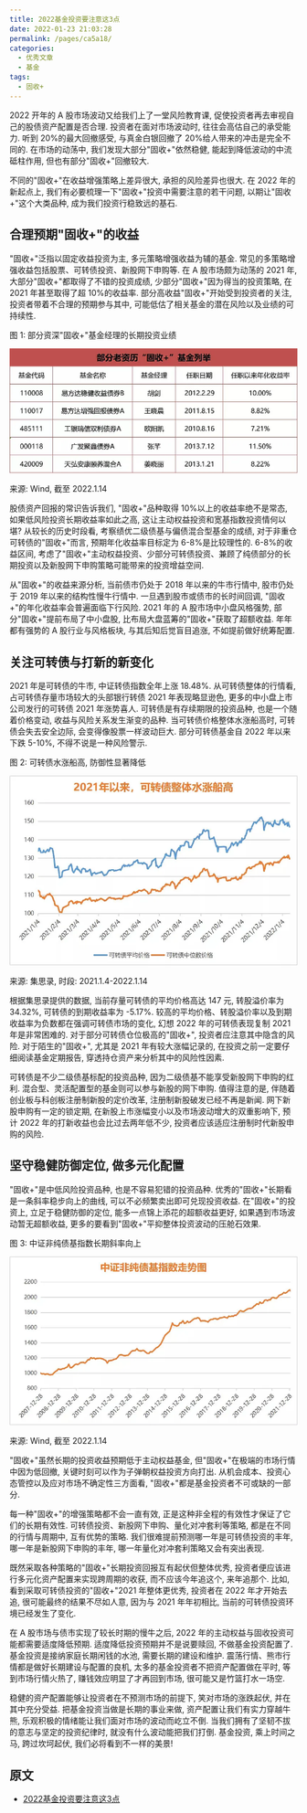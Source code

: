 ```yaml
---
title: 2022基金投资要注意这3点
date: 2022-01-23 21:03:28
permalink: /pages/ca5a18/
categories:
  - 优秀文章
  - 基金
tags:
  - 固收+
---
```


2022 开年的 A 股市场波动又给我们上了一堂风险教育课, 促使投资者再去审视自己的股债资产配置是否合理. 投资者在面对市场波动时, 往往会高估自己的承受能力. 听到 20%的最大回撤感受, 与真金白银回撤了 20%给人带来的冲击是完全不同的. 在市场的动荡中, 我们发现大部分"固收+"依然稳健, 能起到降低波动的中流砥柱作用, 但也有部分"固收+"回撤较大.

不同的"固收+"在收益增强策略上差异很大, 承担的风险差异也很大. 在 2022 年的新起点上, 我们有必要梳理一下"固收+"投资中需要注意的若干问题, 以期让"固收+"这个大类品种, 成为我们投资行稳致远的基石.

## 合理预期"固收+"的收益

"固收+"泛指以固定收益投资为主, 多元策略增强收益为辅的基金. 常见的多策略增强收益包括股票、可转债投资、新股网下申购等. 在 A 股市场颇为动荡的 2021 年, 大部分"固收+"都取得了不错的投资成绩, 少部分"固收+"因为得当的投资策略, 在 2021 年甚至取得了超 10%的收益率. 部分高收益"固收+"开始受到投资者的关注, 投资者带着不合理的预期参与其中, 可能低估了相关基金的潜在风险以及业绩的可持续性.

图 1: 部分资深"固收+"基金经理的长期投资业绩

![](../../.vuepress/public/img/article/250.jpg)

来源: Wind, 截至 2022.1.14

股债资产回报的常识告诉我们, "固收+"品种取得 10%以上的收益率绝不是常态, 如果低风险投资长期收益率如此之高, 这让主动权益投资和宽基指数投资情何以堪? 从较长的历史时段看, 考察绩优二级债基与偏债混合型基金的成绩, 对于非重仓可转债的"固收+"而言, 预期年化收益率目标定为 6-8%是比较理性的. 6-8%的收益区间, 考虑了"固收+"主动权益投资、少部分可转债投资、兼顾了纯债部分的长期投资以及新股网下申购策略可能带来的投资增益空间.

从"固收+"的收益来源分析, 当前债市仍处于 2018 年以来的牛市行情中, 股市仍处于 2019 年以来的结构性慢牛行情中. 一旦遇到股市或债市的长时间回调, "固收+"的年化收益率会普遍面临下行风险. 2021 年的 A 股市场中小盘风格强势, 部分"固收+"提前布局了中小盘股, 比布局大盘蓝筹的"固收+"获取了超额收益. 年年都有强势的 A 股行业与风格板块, 与其后知后觉盲目追涨, 不如提前做好统筹配置.

## 关注可转债与打新的新变化

2021 年是可转债的牛市, 中证转债指数全年上涨 18.48%. 从可转债整体的行情看, 占可转债存量市场较大的头部银行转债 2021 年表现略显逊色, 更多的中小盘上市公司发行的可转债 2021 年涨势喜人. 可转债是有存续期限的投资品种, 也是一个随着价格变动, 收益与风险关系发生渐变的品种. 当可转债价格整体水涨船高时, 可转债会失去安全边际, 会变得像股票一样波动巨大. 部分可转债基金自 2022 年以来下跌 5-10%, 不得不说是一种风险警示.

图 2: 可转债水涨船高, 防御性显著降低

![](../../.vuepress/public/img/article/251.jpg)

来源: 集思录, 时段: 2021.1.4-2022.1.14

根据集思录提供的数据, 当前存量可转债的平均价格高达 147 元, 转股溢价率为 34.32%, 可转债的到期收益率为 -5.17%. 较高的平均价格、转股溢价率以及到期收益率为负数都在强调可转债市场的变化, 幻想 2022 年的可转债表现复制 2021 年是非常困难的. 对于部分可转债仓位极高的"固收+", 投资者应注意其中隐含的风险. 对于陌生的"固收+", 尤其是 2021 年有较大涨幅记录的, 在投资之前一定要仔细阅读基金定期报告, 穿透持仓资产来分析其中的风险性因素.

可转债是不少二级债基标配的投资品种, 因为二级债基不能享受新股网下申购的红利. 混合型、灵活配置型的基金则可以参与新股的网下申购. 值得注意的是, 伴随着创业板与科创板注册制新股的定价改革, 注册制新股破发已经不再是新闻. 网下新股申购有一定的锁定期, 在新股上市涨幅变小以及市场波动增大的双重影响下, 预计 2022 年的打新收益也会比过去两年低不少, 投资者应该适应注册制时代新股申购的风险.

## 坚守稳健防御定位, 做多元化配置

"固收+"是中低风险投资品种, 也是不容易犯错的投资品种. 优秀的"固收+"长期看是一条斜率稳步向上的曲线, 可以不必频繁卖出即可兑现投资收益. 在"固收+"的投资上, 立足于稳健防御的定位, 能多一点锦上添花的超额收益更好, 如果遇到市场波动暂无超额收益, 更多的要看到"固收+"平抑整体投资波动的压舱石效果.

图 3: 中证非纯债基指数长期斜率向上

![](../../.vuepress/public/img/article/252.jpg)

来源: Wind, 截至 2022.1.14

"固收+"虽然长期的投资收益预期低于主动权益基金, 但"固收+"在极端的市场行情中因为低回撤, 关键时刻可以作为子弹朝权益投资方向打出. 从机会成本、投资心态管控以及应对市场不确定性三方面看, "固收+"都是基金投资者不可或缺的一部分.

每一种"固收+"的增强策略都不会一直有效, 正是这种非全程的有效性才保证了它们的长期有效性. 可转债投资、新股网下申购、量化对冲套利等策略, 都是在不同的行情与周期中, 互有优势的策略. 我们很难提前预测哪一年是可转债投资的丰年, 哪一年是新股网下申购的丰年, 哪一年量化对冲套利策略又会有突出表现.

既然采取各种策略的"固收+"长期投资回报互有起伏但整体优秀, 投资者便应该进行多元化资产配置来实现跨周期的收获, 而不应该今年追这个, 来年追那个. 比如, 看到采取可转债投资的"固收+"2021 年整体更优秀, 投资者在 2022 年才开始去追, 很可能最终的结果不尽如人意, 因为与 2021 年年初相比, 当前的可转债投资环境已经发生了变化.

在 A 股市场与债市实现了较长时期的慢牛之后, 2022 年的主动权益与固收投资可能都需要适度降低预期. 适度降低投资预期并不是说要赎回, 不做基金投资配置了. 基金投资是接纳家庭长期闲钱的水池, 需要长期的建设和维护. 震荡行情、熊市行情都是做好长期建设与配置的良机, 太多的基金投资者不把资产配置做在平时, 等到市场行情火热了, 赚钱效应明显了才再回到市场, 很可能又是竹篮打水一场空.

稳健的资产配置能够让投资者在不预测市场的前提下, 笑对市场的涨跌起伏, 并在其中充分受益. 把基金投资当做是长期的事业来做, 资产配置让我们有实力穿越牛熊, 乐观积极的情绪能让我们面对市场的波动而屹立不倒. 当我们拥有了坚韧不拔的意志与坚定的投资纪律时, 就没有什么波动能把我们打倒. 基金投资, 乘上时间之马, 跨过坎坷起伏, 我们必将看到不一样的美景!

## 原文

- [2022基金投资要注意这3点](https://mp.weixin.qq.com/s/LE85ibFhjcvHxxZqShyYHA)
